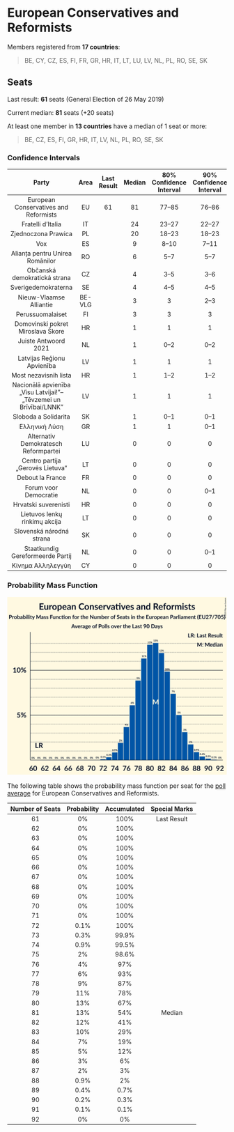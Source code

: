 # European Conservatives and Reformists

Members registered from **17 countries**:

> BE, CY, CZ, ES, FI, FR, GR, HR, IT, LT, LU, LV, NL, PL, RO, SE, SK

## Seats

Last result: **61** seats (General Election of 26 May 2019)

Current median: **81** seats (+20 seats)

At least one member in **13 countries** have a median of 1 seat or more:

> BE, CZ, ES, FI, GR, HR, IT, LV, NL, PL, RO, SE, SK

### Confidence Intervals

| Party | Area | Last Result | Median | 80% Confidence Interval | 90% Confidence Interval | 95% Confidence Interval | 99% Confidence Interval |
|:-----:|:----:|:-----------:|:------:|:-----------------------:|:-----------------------:|:-----------------------:|:-----------------------:|
| European Conservatives and Reformists | EU | 61 | 81 | 77–85 | 76–86 | 75–87 | 74–89 |
| Fratelli d’Italia | IT | | 24 | 23–27 | 22–27 | 22–28 | 21–29 |
| Zjednoczona Prawica | PL | | 20 | 18–23 | 18–23 | 18–24 | 17–24 |
| Vox | ES | | 9 | 8–10 | 7–11 | 7–11 | 7–12 |
| Alianța pentru Unirea Românilor | RO | | 6 | 5–7 | 5–7 | 5–7 | 5–8 |
| Občanská demokratická strana | CZ | | 4 | 3–5 | 3–6 | 3–6 | 3–6 |
| Sverigedemokraterna | SE | | 4 | 4–5 | 4–5 | 3–5 | 3–5 |
| Nieuw-Vlaamse Alliantie | BE-VLG | | 3 | 3 | 2–3 | 2–3 | 2–3 |
| Perussuomalaiset | FI | | 3 | 3 | 3 | 3 | 3 |
| Domovinski pokret Miroslava Škore | HR | | 1 | 1 | 1 | 1 | 1 |
| Juiste Antwoord 2021 | NL | | 1 | 0–2 | 0–2 | 0–2 | 0–2 |
| Latvijas Reģionu Apvienība | LV | | 1 | 1 | 1 | 1 | 1 |
| Most nezavisnih lista | HR | | 1 | 1–2 | 1–2 | 1–2 | 1–2 |
| Nacionālā apvienība „Visu Latvijai!”–„Tēvzemei un Brīvībai/LNNK” | LV | | 1 | 1 | 1 | 1 | 1 |
| Sloboda a Solidarita | SK | | 1 | 0–1 | 0–1 | 0–1 | 0–2 |
| Ελληνική Λύση | GR | | 1 | 1 | 0–1 | 0–1 | 0–1 |
| Alternativ Demokratesch Reformpartei | LU | | 0 | 0 | 0 | 0 | 0 |
| Centro partija „Gerovės Lietuva“ | LT | | 0 | 0 | 0 | 0 | 0 |
| Debout la France | FR | | 0 | 0 | 0 | 0 | 0 |
| Forum voor Democratie | NL | | 0 | 0 | 0–1 | 0–1 | 0–1 |
| Hrvatski suverenisti | HR | | 0 | 0 | 0 | 0 | 0 |
| Lietuvos lenkų rinkimų akcija | LT | | 0 | 0 | 0 | 0 | 0 |
| Slovenská národná strana | SK | | 0 | 0 | 0 | 0–1 | 0–1 |
| Staatkundig Gereformeerde Partij | NL | | 0 | 0 | 0–1 | 0–1 | 0–1 |
| Κίνημα Αλληλεγγύη | CY | | 0 | 0 | 0 | 0 | 0 |

### Probability Mass Function

![Graph with seats probability mass function not yet produced](average-2023-05-31-seats-pmf-europeanconservativesandreformists.png "Seats Probability Mass Function")

The following table shows the probability mass function per seat for the [poll average](average-2023-05-31.html) for European Conservatives and Reformists.

| Number of Seats | Probability | Accumulated | Special Marks |
|:---------------:|:-----------:|:-----------:|:-------------:|
| 61 | 0% | 100% | Last Result |
| 62 | 0% | 100% |  |
| 63 | 0% | 100% |  |
| 64 | 0% | 100% |  |
| 65 | 0% | 100% |  |
| 66 | 0% | 100% |  |
| 67 | 0% | 100% |  |
| 68 | 0% | 100% |  |
| 69 | 0% | 100% |  |
| 70 | 0% | 100% |  |
| 71 | 0% | 100% |  |
| 72 | 0.1% | 100% |  |
| 73 | 0.3% | 99.9% |  |
| 74 | 0.9% | 99.5% |  |
| 75 | 2% | 98.6% |  |
| 76 | 4% | 97% |  |
| 77 | 6% | 93% |  |
| 78 | 9% | 87% |  |
| 79 | 11% | 78% |  |
| 80 | 13% | 67% |  |
| 81 | 13% | 54% | Median |
| 82 | 12% | 41% |  |
| 83 | 10% | 29% |  |
| 84 | 7% | 19% |  |
| 85 | 5% | 12% |  |
| 86 | 3% | 6% |  |
| 87 | 2% | 3% |  |
| 88 | 0.9% | 2% |  |
| 89 | 0.4% | 0.7% |  |
| 90 | 0.2% | 0.3% |  |
| 91 | 0.1% | 0.1% |  |
| 92 | 0% | 0% |  |


